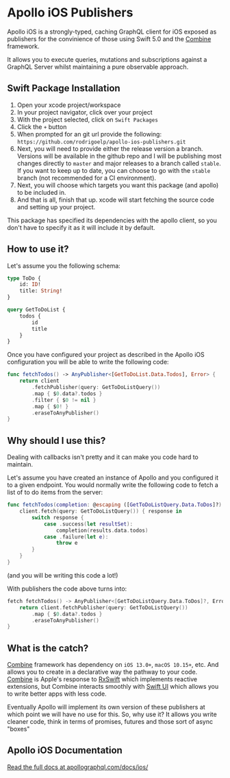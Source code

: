 # Apollo iOS Publishers

Apollo iOS is a strongly-typed, caching GraphQL client for iOS exposed as publishers for the convinience of those using Swift 5.0 and the [Combine](https://developer.apple.com/documentation/combine) framework.

It allows you to execute queries, mutations and subscriptions against a GraphQL Server whilst maintaining a pure observable approach.

## Swift Package Installation

1. Open your xcode project/workspace
2. In your project navigator, click over your project
3. With the project selected, click on `Swift Packages`
4. Click the `+` button
5. When prompted for an git url provide the following: `https://github.com/rodrigoelp/apollo-ios-publishers.git`
6. Next, you will need to provide either the release version a branch. Versions will be available in the github repo and I will be publishing most changes directly to `master` and major releases to a branch called `stable`. If you want to keep up to date, you can choose to go with the `stable` branch (not recommended for a CI environment).
7. Next, you will choose which targets you want this package (and apollo) to be included in.
8. And that is all, finish that up. xcode will start fetching the source code and setting up your project.

This package has specified its dependencies with the apollo client, so you don't have to specify it as it will include it by default.

## How to use it?

Let's assume you the following schema:

```graphql
type ToDo {
    id: ID!
    title: String!
}

query GetToDoList {
    todos {
        id
        title
    }
}
```

Once you have configured your project as described in the Apollo iOS configuration you will be able to write the following code:

```swift
func fetchTodos() -> AnyPublisher<[GetToDoList.Data.Todos], Error> {
    return client
        .fetchPublisher(query: GetToDoListQuery())
        .map { $0.data?.todos }
        .filter { $0 != nil }
        .map { $0! }
        .eraseToAnyPublisher()
}
```

## Why should I use this?

Dealing with callbacks isn't pretty and it can make you code hard to maintain.

Let's assume you have created an instance of Apollo and you configured it to a given endpoint. You would normally write the following code to fetch a list of to do items from the server:

```swift
func fetchTodos(completion: @escaping ([GetToDoListQuery.Data.ToDos]?) -> void) {
    client.fetch(query: GetToDoListQuery()) { response in
        switch response {
            case .success(let resultSet):
                completion(results.data.todos)
            case .failure(let e):
                throw e
        }
    }
}
```

(and you will be writing this code a lot!)

With publishers the code above turns into:

```swift
fetch fetchTodos() -> AnyPublisher<[GetToDoListQuery.Data.ToDos]?, Error> {
    return client.fetchPublisher(query: GetToDoListQuery())
        .map { $0.data?.todos }
        .eraseToAnyPublisher()
}
```

## What is the catch?

[Combine](https://developer.apple.com/documentation/combine) framework has dependency on `iOS 13.0+`, `macOS 10.15+`, etc. And allows you to create in a declarative way the pathway to your code. [Combine](https://developer.apple.com/documentation/combine) is Apple's response to [RxSwift](https://github.com/ReactiveX/RxSwift) which implements reactive extensions, but Combine interacts smoothly with [Swift UI](https://developer.apple.com/xcode/swiftui/) which allows you to write better apps with less code.

Eventually Apollo will implement its own version of these publishers at which point we will have no use for this. So, why use it? It allows you write cleaner code, think in terms of promises, futures and those sort of async "boxes"

## Apollo iOS Documentation

[Read the full docs at apollographql.com/docs/ios/](https://www.apollographql.com/docs/ios/)
